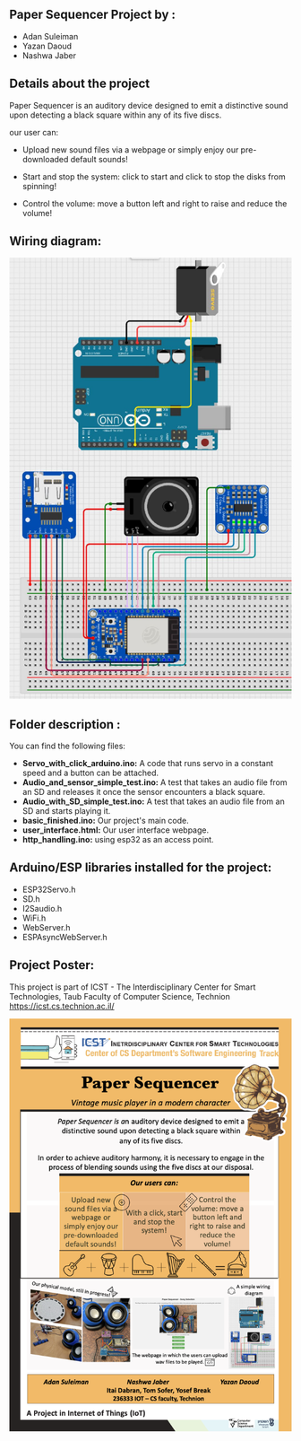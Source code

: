 ## Paper Sequencer Project by :  

- Adan Suleiman
- Yazan Daoud
- Nashwa Jaber

## Details about the project

Paper Sequencer is an auditory device designed to emit a distinctive sound upon detecting a black square within any of its five discs.

our user can: 

- Upload new sound files via a webpage or simply enjoy our pre-downloaded default sounds!

- Start and stop the system: click to start and click to stop the disks from spinning!

- Control the volume: move a button left and right to raise and reduce the volume!

## Wiring diagram:

![Alt text](images/wiring_diagram.JPG)

## Folder description :
 You can find the following files:
- **Servo_with_click_arduino.ino:**
  A code that runs servo in a constant speed and a button can be attached.
- **Audio_and_sensor_simple_test.ino:**
  A test that takes an audio file from an SD and releases it once the sensor encounters a black square.
- **Audio_with_SD_simple_test.ino:**
  A test that takes an audio file from an SD and starts playing it.
- **basic_finished.ino:**
  Our project's main code.
- **user_interface.html:**
  Our user interface webpage.
- **http_handling.ino:**
  using esp32 as an access point.

## Arduino/ESP libraries installed for the project:
* ESP32Servo.h
* SD.h
* I2Saudio.h
* WiFi.h
* WebServer.h
* ESPAsyncWebServer.h

## Project Poster:
 
This project is part of ICST - The Interdisciplinary Center for Smart Technologies, Taub Faculty of Computer Science, Technion
https://icst.cs.technion.ac.il/

![Alt text](images/poster.png)

